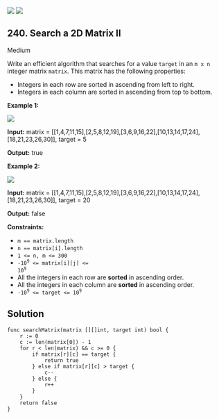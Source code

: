[![](https://img.shields.io/github/stars/LeetCode-in-Go/LeetCode-in-Go?label=Stars&style=flat-square)](https://github.com/LeetCode-in-Go/LeetCode-in-Go)
[![](https://img.shields.io/github/forks/LeetCode-in-Go/LeetCode-in-Go?label=Fork%20me%20on%20GitHub%20&style=flat-square)](https://github.com/LeetCode-in-Go/LeetCode-in-Go/fork)

## 240\. Search a 2D Matrix II

Medium

Write an efficient algorithm that searches for a value `target` in an `m x n` integer matrix `matrix`. This matrix has the following properties:

*   Integers in each row are sorted in ascending from left to right.
*   Integers in each column are sorted in ascending from top to bottom.

**Example 1:**

![](https://assets.leetcode.com/uploads/2020/11/24/searchgrid2.jpg)

**Input:** matrix = \[\[1,4,7,11,15],[2,5,8,12,19],[3,6,9,16,22],[10,13,14,17,24],[18,21,23,26,30]], target = 5

**Output:** true

**Example 2:**

![](https://assets.leetcode.com/uploads/2020/11/24/searchgrid.jpg)

**Input:** matrix = \[\[1,4,7,11,15],[2,5,8,12,19],[3,6,9,16,22],[10,13,14,17,24],[18,21,23,26,30]], target = 20

**Output:** false

**Constraints:**

*   `m == matrix.length`
*   `n == matrix[i].length`
*   `1 <= n, m <= 300`
*   <code>-10<sup>9</sup> <= matrix[i][j] <= 10<sup>9</sup></code>
*   All the integers in each row are **sorted** in ascending order.
*   All the integers in each column are **sorted** in ascending order.
*   <code>-10<sup>9</sup> <= target <= 10<sup>9</sup></code>

## Solution

```golang
func searchMatrix(matrix [][]int, target int) bool {
	r := 0
	c := len(matrix[0]) - 1
	for r < len(matrix) && c >= 0 {
		if matrix[r][c] == target {
			return true
		} else if matrix[r][c] > target {
			c--
		} else {
			r++
		}
	}
	return false
}
```